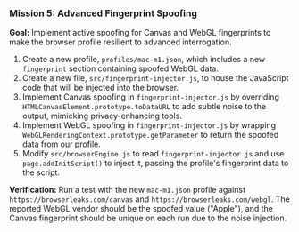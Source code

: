 ### **Mission 5: Advanced Fingerprint Spoofing**

**Goal:** Implement active spoofing for Canvas and WebGL fingerprints to make the browser profile resilient to advanced interrogation.

1.  Create a new profile, `profiles/mac-m1.json`, which includes a new `fingerprint` section containing spoofed WebGL data.
2.  Create a new file, `src/fingerprint-injector.js`, to house the JavaScript code that will be injected into the browser.
3.  Implement Canvas spoofing in `fingerprint-injector.js` by overriding `HTMLCanvasElement.prototype.toDataURL` to add subtle noise to the output, mimicking privacy-enhancing tools.
4.  Implement WebGL spoofing in `fingerprint-injector.js` by wrapping `WebGLRenderingContext.prototype.getParameter` to return the spoofed data from our profile.
5.  Modify `src/browserEngine.js` to read `fingerprint-injector.js` and use `page.addInitScript()` to inject it, passing the profile's fingerprint data to the script.

**Verification:** Run a test with the new `mac-m1.json` profile against `https://browserleaks.com/canvas` and `https://browserleaks.com/webgl`. The reported WebGL vendor should be the spoofed value ("Apple"), and the Canvas fingerprint should be unique on each run due to the noise injection.